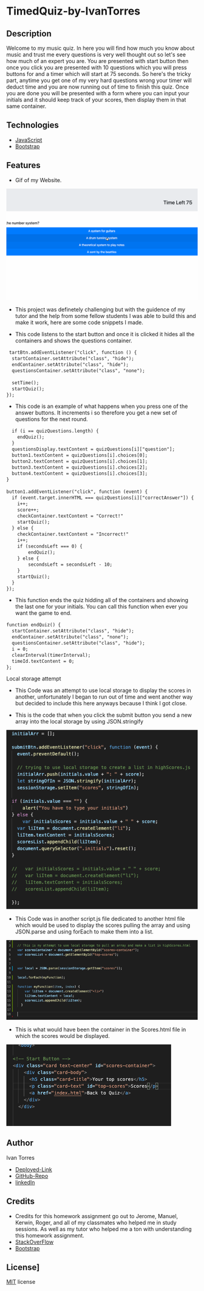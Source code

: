 # TimedQuiz-by-IvanTorres

## Description 
Welcome to my music quiz. In here you will find how much you know about music and trust me every questions is very well thought out so let's see how much of an expert you are. You are presented with start button then once you click you are presented with 10 questions which you will press buttons for and a timer which will start at 75 seconds. So here's the tricky part, anytime you get one of my very hard questions wrong your timer will deduct time and you are now running out of time to finish this quiz. Once you are done you will be presented with a form where you can input your initials and it should keep track of your scores, then display them in that same container. 

## Technologies
* [JavaScript](https://www.w3schools.com/js/)
* [Bootstrap](https://getbootstrap.com/)

## Features
* Gif of my Website. 

![Quiz-Gif](images/timed-quiz2.gif)

* This project was definetely challenging but with the guidence of my tutor and the help from some fellow students I was able to build this and make it work, here are some code snippets I made. 


* This code listens to the start button and once it is clicked it hides all the containers and shows the questions container. 

```
 tartBtn.addEventListener("click", function () {
  startContainer.setAttribute("class", "hide");
  endContainer.setAttribute("class", "hide");
  questionsContainer.setAttribute("class", "none");

  setTime();
  startQuiz();
});

  ```

* This code is an example of what happens when you press one of the answer buttons. It increments i so therefore you get a new set of questions for the next round. 

```
  if (i == quizQuestions.length) {
    endQuiz();
  }
  questionsDisplay.textContent = quizQuestions[i]["question"];
  button1.textContent = quizQuestions[i].choices[0];
  button2.textContent = quizQuestions[i].choices[1];
  button3.textContent = quizQuestions[i].choices[2];
  button4.textContent = quizQuestions[i].choices[3];
}

button1.addEventListener("click", function (event) {
  if (event.target.innerHTML === quizQuestions[i]["correctAnswer"]) {
    i++;
    score++;
    checkContainer.textContent = "Correct!"
    startQuiz();
  } else {
    checkContainer.textContent = "Incorrect!"
    i++;
    if (secondsLeft === 0) {
        endQuiz();
    } else {
        secondsLeft = secondsLeft - 10;
    }
    startQuiz();
  }
});
  ```


* This function ends the quiz hidding all of the containers and showing the last one for your initials. You can call this function when ever you want the game to end. 

```
function endQuiz() {
  startContainer.setAttribute("class", "hide");
  endContainer.setAttribute("class", "none");
  questionsContainer.setAttribute("class", "hide");
  i = 0;
  clearInterval(timerInterval);
  timeId.textContent = 0;
};
```

Local storage attempt

* This Code was an attempt to use local storage to display the scores in another, unfortunately I began to run out of time and went another way but decided to include this here anyways because I think I got close.

* This is the code that when you click the submit button you send a new array into the local storage by using JSON.stringify

![Quiz-Gif](images/local-Code.jpg)

* This Code was in another script.js file dedicated to another html file which would be used to display the scores pulling the array and using JSON.parse and using forEach to make them into a list. 

![Quiz-Gif](images/local-Code2.jpg)

* This is what would have been the container in the Scores.html file in which the scores would be displayed. 

![Quiz-Gif](images/local-Code3.jpg)


## Author
Ivan Torres
* [Deployed-Link](https://ivantorresmia.github.io/TimedQuiz-by-IvanTorres/)
* [GitHub-Repo](https://github.com/IvanTorresMia/TimedQuiz-by-IvanTorres)
* [linkedIn](www.linkedin.com/in/ivan-torres-0828931b2)

## Credits
* Credits for this homework assignment go out to Jerome, Manuel, Kerwin, Roger, and all of my classmates who helped me in study sessions. As well as my tutor who helped me a ton with understanding this homework assignment. 
* [StackOverFlow](https://stackoverflow.com/)
* [Bootstrap](https://getbootstrap.com/)



## License]
[MIT](https://choosealicense.com/licenses/mit/#) license 